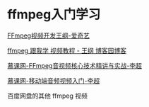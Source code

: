 # ffmpeg入门学习

<!--
create time: 2019-11-19 21:02:09
Author: <黄东鸿>
-->

[FFmpeg视频开发王纲-爱奇艺](http://www.iqiyi.com/u/1426749687/videos)

[ffmpeg 跟我学 视频教程 - 王纲 博客园博客](https://www.cnblogs.com/wanggang123/p/6412799.html)

[慕课网-FFmpeg音视频核心技术精讲与实战-李超](https://coding.imooc.com/class/279.html)

[慕课网-移动端音频视频入门-李超](https://www.imooc.com/learn/959)

百度网盘的其他 ffmpeg 视频